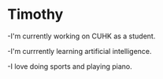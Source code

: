 # Timothy
-I'm currently working on CUHK as a student.

-I'm currrently learning artificial intelligence.

-I love doing sports and playing piano.


